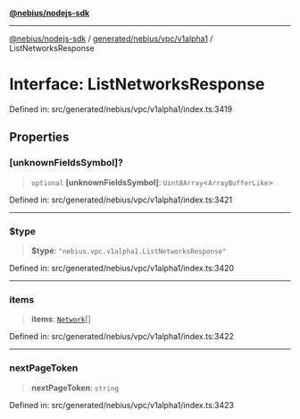 [**@nebius/nodejs-sdk**](../../../../../README.md)

***

[@nebius/nodejs-sdk](../../../../../README.md) / [generated/nebius/vpc/v1alpha1](../README.md) / ListNetworksResponse

# Interface: ListNetworksResponse

Defined in: src/generated/nebius/vpc/v1alpha1/index.ts:3419

## Properties

### \[unknownFieldsSymbol\]?

> `optional` **\[unknownFieldsSymbol\]**: `Uint8Array`\<`ArrayBufferLike`\>

Defined in: src/generated/nebius/vpc/v1alpha1/index.ts:3421

***

### $type

> **$type**: `"nebius.vpc.v1alpha1.ListNetworksResponse"`

Defined in: src/generated/nebius/vpc/v1alpha1/index.ts:3420

***

### items

> **items**: [`Network`](Network.md)[]

Defined in: src/generated/nebius/vpc/v1alpha1/index.ts:3422

***

### nextPageToken

> **nextPageToken**: `string`

Defined in: src/generated/nebius/vpc/v1alpha1/index.ts:3423
